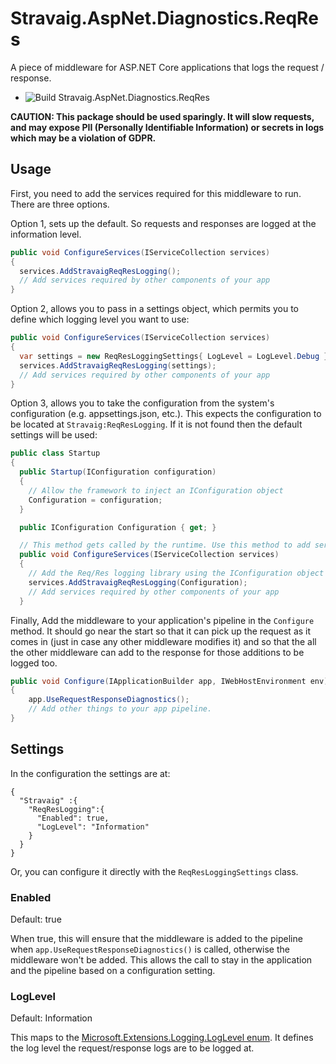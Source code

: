 # Stravaig.AspNet.Diagnostics.ReqRes

A piece of middleware for ASP.NET Core applications that logs the request / response.

* ![Build Stravaig.AspNet.Diagnostics.ReqRes](https://github.com/Stravaig-Projects/Stravaig.AspNet.Diagnostics.ReqRes/workflows/Build%20Stravaig.AspNet.Diagnostics.ReqRes/badge.svg)

**CAUTION: This package should be used sparingly. It will slow requests, and may expose PII (Personally Identifiable Information) or secrets in logs which may be a violation of GDPR.**

## Usage

First, you need to add the services required for this middleware to run. There are three options.

Option 1, sets up the default. So requests and responses are logged at the information level.
```csharp
public void ConfigureServices(IServiceCollection services)
{
  services.AddStravaigReqResLogging();
  // Add services required by other components of your app
}
```

Option 2, allows you to pass in a settings object, which permits you to define which logging level you want to use:

```csharp
public void ConfigureServices(IServiceCollection services)
{
  var settings = new ReqResLoggingSettings{ LogLevel = LogLevel.Debug };
  services.AddStravaigReqResLogging(settings);
  // Add services required by other components of your app
}
```

Option 3, allows you to take the configuration from the system's configuration (e.g. appsettings.json, etc.). This expects the configuration to be located at `Stravaig:ReqResLogging`. If it is not found then the default settings will be used:

```csharp
public class Startup
{
  public Startup(IConfiguration configuration)
  {
    // Allow the framework to inject an IConfiguration object
    Configuration = configuration;
  }

  public IConfiguration Configuration { get; }

  // This method gets called by the runtime. Use this method to add services to the container.
  public void ConfigureServices(IServiceCollection services)
  {
    // Add the Req/Res logging library using the IConfiguration object
    services.AddStravaigReqResLogging(Configuration);
    // Add services required by other components of your app
  }
```

Finally, Add the middleware to your application's pipeline in the `Configure` method. It should go near the start so that it can pick up the request as it comes in (just in case any other middleware modifies it) and so that the all the other middleware can add to the response for those additions to be logged too.

```csharp
public void Configure(IApplicationBuilder app, IWebHostEnvironment env)
{
    app.UseRequestResponseDiagnostics();
    // Add other things to your app pipeline.
}
```

## Settings

In the configuration the settings are at:
```
{
  "Stravaig" :{
    "ReqResLogging":{
      "Enabled": true,
      "LogLevel": "Information"
    }
  }
}
```

Or, you can configure it directly with the `ReqResLoggingSettings` class.

### Enabled

Default: true

When true, this will ensure that the middleware is added to the pipeline when `app.UseRequestResponseDiagnostics()` is called, otherwise the middleware won't be added. This allows the call to stay in the application and the pipeline based on a configuration setting.

### LogLevel

Default: Information

This maps to the [Microsoft.Extensions.Logging.LogLevel enum](https://docs.microsoft.com/en-us/dotnet/api/microsoft.extensions.logging.loglevel?view=dotnet-plat-ext-3.1).
It defines the log level the request/response logs are to be logged at.

